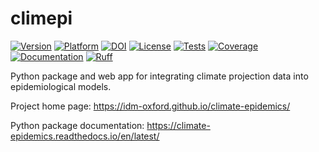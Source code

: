 # climepi

[![Version](https://img.shields.io/conda/vn/conda-forge/climepi.svg)](https://anaconda.org/conda-forge/climepi)
[![Platform](https://img.shields.io/conda/pn/conda-forge/climepi.svg)](https://anaconda.org/conda-forge/climepi)
[![DOI](https://zenodo.org/badge/693552852.svg)](https://doi.org/10.5281/zenodo.14888949)
[![License](https://img.shields.io/github/license/idm-oxford/climate-epidemics.svg)](https://github.com/idm-oxford/climate-epidemics/blob/main/LICENSE)
[![Tests](https://github.com/idm-oxford/climate-epidemics/actions/workflows/run_tests.yml/badge.svg)](https://github.com/idm-oxford/climate-epidemics/actions/workflows/run_tests.yml?branch=main)
[![Coverage](https://codecov.io/gh/idm-oxford/climate-epidemics/branch/main/graph/badge.svg)](https://codecov.io/gh/idm-oxford/climate-epidemics)
[![Documentation](https://readthedocs.org/projects/climate-epidemics/badge/?version=latest)](https://climate-epidemics.readthedocs.io/en/latest)
[![Ruff](https://img.shields.io/endpoint?url=https://raw.githubusercontent.com/astral-sh/ruff/main/assets/badge/v2.json)](https://github.com/astral-sh/ruff)

Python package and web app for integrating climate projection data into epidemiological
models.

Project home page: https://idm-oxford.github.io/climate-epidemics/

Python package documentation: https://climate-epidemics.readthedocs.io/en/latest/
